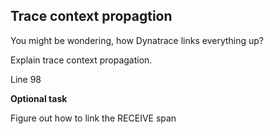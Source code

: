 ## Trace context propagtion

You might be wondering, how Dynatrace links everything up?

Explain trace context propagation.

Line 98

**Optional task**

Figure out how to link the RECEIVE span